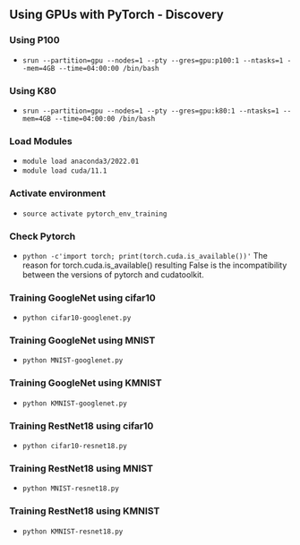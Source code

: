 ## Using GPUs with PyTorch - Discovery

### Using P100

- `srun --partition=gpu --nodes=1 --pty --gres=gpu:p100:1 --ntasks=1 --mem=4GB --time=04:00:00 /bin/bash`

### Using K80
- `srun --partition=gpu --nodes=1 --pty --gres=gpu:k80:1 --ntasks=1 --mem=4GB --time=04:00:00 /bin/bash`

### Load Modules
- `module load anaconda3/2022.01`
- `module load cuda/11.1`
  
### Activate environment
- `source activate pytorch_env_training`

### Check Pytorch
- `python -c'import torch; print(torch.cuda.is_available())'`
The reason for torch.cuda.is_available() resulting False is the incompatibility between the versions of pytorch and cudatoolkit.

### Training GoogleNet using cifar10
- `python cifar10-googlenet.py`

### Training GoogleNet using MNIST
- `python MNIST-googlenet.py`

### Training GoogleNet using KMNIST
- `python KMNIST-googlenet.py`

### Training RestNet18 using cifar10
- `python cifar10-resnet18.py`

### Training RestNet18 using MNIST
- `python MNIST-resnet18.py`

### Training RestNet18 using KMNIST
- `python KMNIST-resnet18.py`